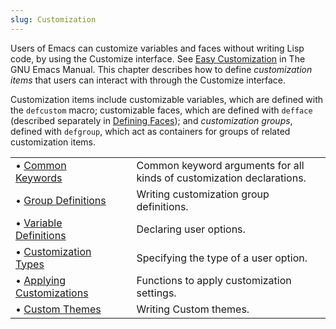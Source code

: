 ```yaml
---
slug: Customization
---
```


Users of Emacs can customize variables and faces without writing Lisp code, by using the Customize interface. See [Easy Customization](https://www.gnu.org/software/emacs/manual/html_mono/emacs.html#Easy-Customization) in The GNU Emacs Manual. This chapter describes how to define *customization items* that users can interact with through the Customize interface.

Customization items include customizable variables, which are defined with the `defcustom` macro; customizable faces, which are defined with `defface` (described separately in [Defining Faces](Defining-Faces)); and *customization groups*, defined with `defgroup`, which act as containers for groups of related customization items.

|                                                      |    |                                                                       |
| :--------------------------------------------------- | -- | :-------------------------------------------------------------------- |
| • [Common Keywords](Common-Keywords)                 |    | Common keyword arguments for all kinds of customization declarations. |
| • [Group Definitions](Group-Definitions)             |    | Writing customization group definitions.                              |
| • [Variable Definitions](Variable-Definitions)       |    | Declaring user options.                                               |
| • [Customization Types](Customization-Types)         |    | Specifying the type of a user option.                                 |
| • [Applying Customizations](Applying-Customizations) |    | Functions to apply customization settings.                            |
| • [Custom Themes](Custom-Themes)                     |    | Writing Custom themes.                                                |
